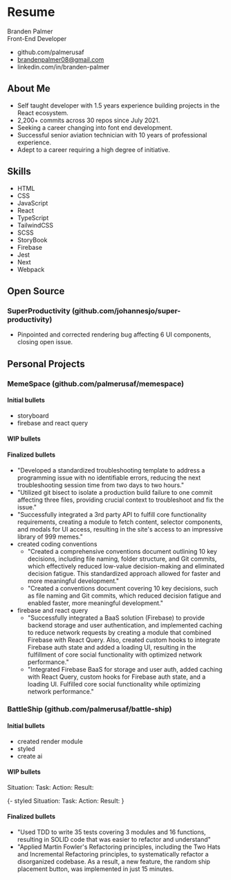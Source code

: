 # Resume

Branden Palmer  
Front-End Developer

- github.com/palmerusaf
- brandenpalmer08@gmail.com
- linkedin.com/in/branden-palmer

## About Me

- Self taught developer with 1.5 years experience building projects in the React ecosystem.
- 2,200+ commits across 30 repos since July 2021.
- Seeking a career changing into font end development.
- Successful senior aviation technician with 10 years of professional experience.
- Adept to a career requiring a high degree of initiative.

## Skills

- HTML
- CSS
- JavaScript
- React
- TypeScript
- TailwindCSS
- SCSS
- StoryBook
- Firebase
- Jest
- Next
- Webpack

## Open Source

### SuperProductivity (github.com/johannesjo/super-productivity)

- Pinpointed and corrected rendering bug affecting 6 UI components, closing open issue.

## Personal Projects

### MemeSpace (github.com/palmerusaf/memespace)

#### Initial bullets

- storyboard
- firebase and react query

#### WIP bullets

#### Finalized bullets

- "Developed a standardized troubleshooting template to address a programming issue with no identifiable errors, reducing the next troubleshooting session time from two days to two hours."
- "Utilized git bisect to isolate a production build failure to one commit affecting three files, providing crucial context to troubleshoot and fix the issue."
- "Successfully integrated a 3rd party API to fulfill core functionality requirements, creating a module to fetch content, selector components, and modals for UI access, resulting in the site's access to an impressive library of 999 memes."
- created coding conventions
  - "Created a comprehensive conventions document outlining 10 key decisions, including file naming, folder structure, and Git commits, which effectively reduced low-value decision-making and eliminated decision fatigue. This standardized approach allowed for faster and more meaningful development."
  - "Created a conventions document covering 10 key decisions, such as file naming and Git commits, which reduced decision fatigue and enabled faster, more meaningful development."
- firebase and react query
  - "Successfully integrated a BaaS solution (Firebase) to provide backend storage and user authentication, and implemented caching to reduce network requests by creating a module that combined Firebase with React Query. Also, created custom hooks to integrate Firebase auth state and added a loading UI, resulting in the fulfillment of core social functionality with optimized network performance."
  - "Integrated Firebase BaaS for storage and user auth, added caching with React Query, custom hooks for Firebase auth state, and a loading UI. Fulfilled core social functionality while optimizing network performance."

### BattleShip (github.com/palmerusaf/battle-ship)

#### Initial bullets

- created render module
- styled
- create ai

#### WIP bullets

Situation:
Task:
Action:
Result:

{- styled
Situation:
Task:
Action:
Result:
}

#### Finalized bullets

- "Used TDD to write 35 tests covering 3 modules and 16 functions, resulting in SOLID code that was easier to refactor and understand"
- "Applied Martin Fowler's Refactoring principles, including the Two Hats and Incremental Refactoring principles, to systematically refactor a disorganized codebase. As a result, a new feature, the random ship placement button, was implemented in just 15 minutes.
